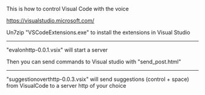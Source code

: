 This is how to control Visual Code with the voice

https://visualstudio.microsoft.com/

Un7zip "VSCodeExtensions.exe" to install the extensions in Visual Studio
______________

"evalonhttp-0.0.1.vsix" will start a server

Then you can send commands to Visual studio with "send_post.html"

______________

"suggestionoverthttp-0.0.3.vsix" will send suggestions (control + space) from VisualCode to a server http of your choice






